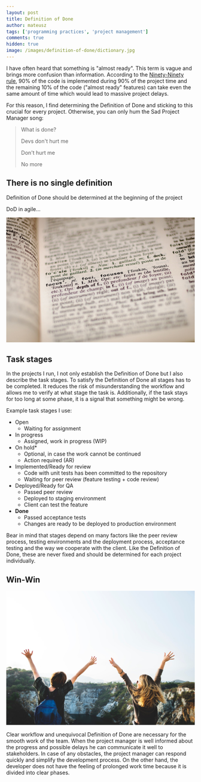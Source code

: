 ```yaml
---
layout: post
title: Definition of Done
author: mateusz
tags: ['programming practices', 'project management']
comments: true
hidden: true
image: /images/definition-of-done/dictionary.jpg
---
```


I have often heard that something is "almost ready". This term is vague and brings more confusion than information. According to the [Ninety-Ninety rule](https://brightinventions.pl/blog/dont-be-mockup-developer/#ninety-ninety-rule), 90% of the code is implemented during 90% of the project time and the remaining 10% of the code ("almost ready" features) can take even the same amount of time which would lead to massive project delays.

For this reason, I find determining the Definition of Done and sticking to this crucial for every project. Otherwise, you can only hum the Sad Project Manager song:
>What is done?
>
>Devs don't hurt me
>
>Don't hurt me
>
>No more

## There is no single definition

Definition of Done should be determined at the beginning of the project

DoD in agile...

![Dictionary image](/images/definition-of-done/dictionary.jpg)

## Task stages

In the projects I run, I not only establish the Definition of Done but I also describe the task stages. To satisfy the Definition of Done all stages has to be completed. It reduces the risk of misunderstanding the workflow and allows me to verify at what stage the task is. Additionally, if the task stays for too long at some phase, it is a signal that something might be wrong.

Example task stages I use:
- Open
  - Waiting for assignment
- In progress
  - Assigned, work in progress (WIP)
- On hold*
  - Optional, in case the work cannot be continued
  - Action required (AR)
- Implemented/Ready for review
  - Code with unit tests has been committed to the repository
  - Waiting for peer review (feature testing + code review)
- Deployed/Ready for QA
  - Passed peer review
  - Deployed to staging environment
  - Client can test the feature
- **Done**
  - Passed acceptance tests
  - Changes are ready to be deployed to production environment

Bear in mind that stages depend on many factors like the peer review process, testing environments and the deployment process, acceptance testing and the way we cooperate with the client. Like the Definition of Done, these are never fixed and should be determined for each project individually.

## Win-Win

![Happy image](/images/definition-of-done/happy.jpg)

Clear workflow and unequivocal Definition of Done are necessary for the smooth work of the team. When the project manager is well informed about the progress and possible delays he can communicate it well to stakeholders. In case of any obstacles, the project manager can respond quickly and simplify the development process. On the other hand, the developer does not have the feeling of prolonged work time because it is divided into clear phases.
